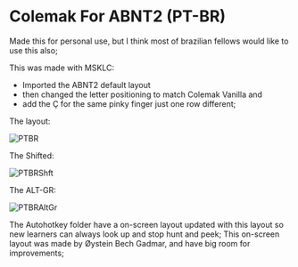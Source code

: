 # Colemak For ABNT2 (PT-BR)

Made this for personal use, but I think most of brazilian fellows would like to use this also; 

This was made with MSKLC: 
 - Imported the ABNT2 default layout
 - then changed the letter positioning to match Colemak Vanilla and
 - add the Ç for the same pinky finger just one row different; 
 
 The layout: 
 
 ![PTBR](https://user-images.githubusercontent.com/25328280/184947215-a1e16136-802c-4af7-892c-f5c7641fb835.jpg)
 
 The Shifted: 
 
 ![PTBRShft](https://user-images.githubusercontent.com/25328280/184947386-77bd20c4-7616-480a-bba4-128503f165df.jpg)
 
 The ALT-GR: 
 
 ![PTBRAltGr](https://user-images.githubusercontent.com/25328280/184947408-95dbace0-6acb-4088-a935-68790f0e45f3.jpg)

The Autohotkey folder have a on-screen layout updated with this layout so new learners can always look up and stop hunt and peek;
This on-screen layout was made by Øystein Bech Gadmar, and have big room for improvements; 
